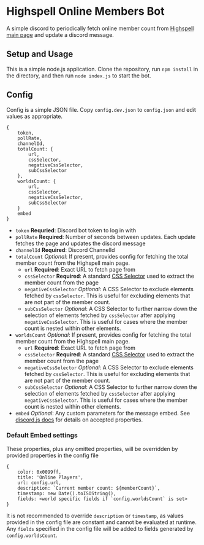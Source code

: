 # Highspell Online Members Bot
A simple discord to periodically fetch online member count from [Highspell main page](https://highspell.com) and update a discord message.

## Setup and Usage
This is a simple node.js application. Clone the repository, run `npm install` in the directory, and then run `node index.js` to start the bot.

## Config
Config is a simple JSON file. Copy `config.dev.json` to `config.json` and edit values as appropriate.
```
{
    token,
    pollRate,
    channelId,
    totalCount: {
        url,
        cssSelector,
        negativeCssSelector,
        subCssSelector
    },
    worldsCount: {
        url,
        cssSelector,
        negativeCssSelector,
        subCssSelector
    }
    embed
}
```
- `token` **Requried**: Discord bot token to log in with
- `pollRate` **Required**: Number of seconds between updates. Each update fetches the page and updates the discord message
- `channelId` **Required**: Discord ChannelId
- `totalCount` *Optional*: If present, provides config for fetching the total member count from the Highspell main page.
    - `url` **Required**: Exact URL to fetch page from
    - `cssSelector` **Required**: A standard [CSS Selector](https://developer.mozilla.org/en-US/docs/Web/CSS/CSS_selectors) used to extract the member count from the page
    - `negativeCssSelector` *Optional*: A CSS Selector to exclude elements fetched by `cssSelector`. This is useful for excluding elements that are not part of the member count.
    - `subCssSelector` *Optional*: A CSS Selector to further narrow down the selection of elements fetched by `cssSelector` after applying `negativeCssSelector`. This is useful for cases where the member count is nested within other elements.
- `worldsCount` *Optional*: If present, provides config for fetching the total member count from the Highspell main page.
    - `url` **Required**: Exact URL to fetch page from
    - `cssSelector` **Required**: A standard [CSS Selector](https://developer.mozilla.org/en-US/docs/Web/CSS/CSS_selectors) used to extract the member count from the page
    - `negativeCssSelector` *Optional*: A CSS Selector to exclude elements fetched by `cssSelector`. This is useful for excluding elements that are not part of the member count.
    - `subCssSelector` *Optional*: A CSS Selector to further narrow down the selection of elements fetched by `cssSelector` after applying `negativeCssSelector`. This is useful for cases where the member count is nested within other elements.
- `embed` *Optional*: Any custom parameters for the message embed. See [discord.js docs](https://discordjs.guide/popular-topics/embeds.html#using-an-embed-object) for details on accepted properties.

### Default Embed settings
These properties, plus any omitted properties, will be overridden by provided properties in the config file
```
{
    color: 0x0099ff,
    title: 'Online Players',
    url: config.url,
    description: `Current member count: ${memberCount}`,
    timestamp: new Date().toISOString(),
    fields: <world specific fields if `config.worldsCount` is set>
}
```
It is not recommended to override `description` or `timestamp`, as values provided in the config file are constant and cannot be evaluated at runtime.
Any `fields` specified in the config file will be added to fields generated by `config.worldsCount`.

